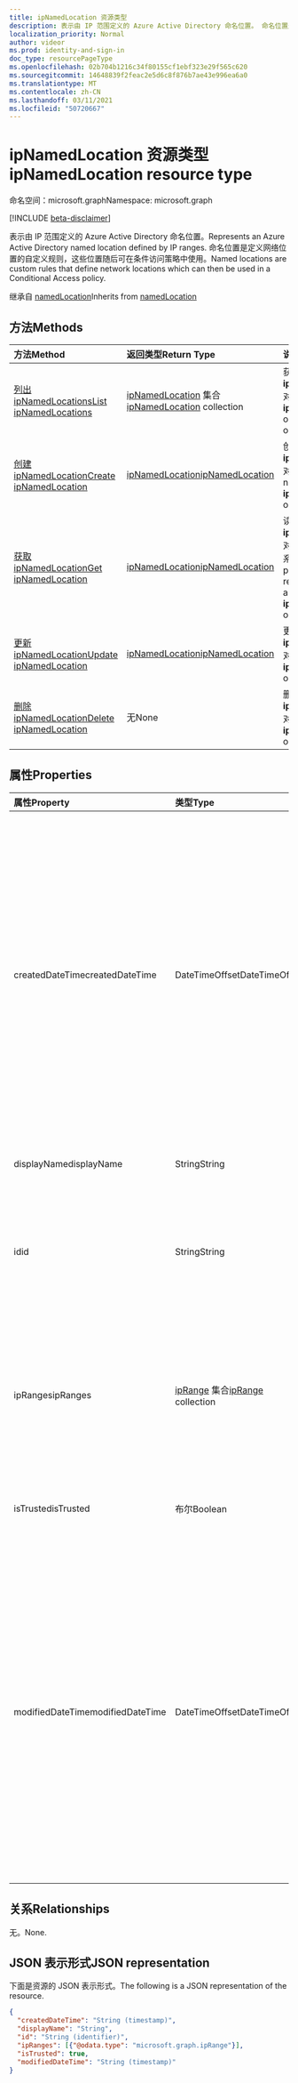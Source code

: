 ```yaml
---
title: ipNamedLocation 资源类型
description: 表示由 IP 范围定义的 Azure Active Directory 命名位置。 命名位置是定义网络位置的自定义规则，这些位置随后可在条件访问策略中使用。
localization_priority: Normal
author: videor
ms.prod: identity-and-sign-in
doc_type: resourcePageType
ms.openlocfilehash: 02b704b1216c34f80155cf1ebf323e29f565c620
ms.sourcegitcommit: 14648839f2feac2e5d6c8f876b7ae43e996ea6a0
ms.translationtype: MT
ms.contentlocale: zh-CN
ms.lasthandoff: 03/11/2021
ms.locfileid: "50720667"
---
```

# <a name="ipnamedlocation-resource-type"></a><span data-ttu-id="0e46f-104">ipNamedLocation 资源类型</span><span class="sxs-lookup"><span data-stu-id="0e46f-104">ipNamedLocation resource type</span></span>

<span data-ttu-id="0e46f-105">命名空间：microsoft.graph</span><span class="sxs-lookup"><span data-stu-id="0e46f-105">Namespace: microsoft.graph</span></span>

[!INCLUDE [beta-disclaimer](../../includes/beta-disclaimer.md)]

<span data-ttu-id="0e46f-106">表示由 IP 范围定义的 Azure Active Directory 命名位置。</span><span class="sxs-lookup"><span data-stu-id="0e46f-106">Represents an Azure Active Directory named location defined by IP ranges.</span></span> <span data-ttu-id="0e46f-107">命名位置是定义网络位置的自定义规则，这些位置随后可在条件访问策略中使用。</span><span class="sxs-lookup"><span data-stu-id="0e46f-107">Named locations are custom rules that define network locations which can then be used in a Conditional Access policy.</span></span>

<span data-ttu-id="0e46f-108">继承自 [namedLocation](../resources/namedLocation.md)</span><span class="sxs-lookup"><span data-stu-id="0e46f-108">Inherits from [namedLocation](../resources/namedLocation.md)</span></span>

## <a name="methods"></a><span data-ttu-id="0e46f-109">方法</span><span class="sxs-lookup"><span data-stu-id="0e46f-109">Methods</span></span>

| <span data-ttu-id="0e46f-110">方法</span><span class="sxs-lookup"><span data-stu-id="0e46f-110">Method</span></span>       | <span data-ttu-id="0e46f-111">返回类型</span><span class="sxs-lookup"><span data-stu-id="0e46f-111">Return Type</span></span> | <span data-ttu-id="0e46f-112">说明</span><span class="sxs-lookup"><span data-stu-id="0e46f-112">Description</span></span> |
|:-------------|:------------|:------------|
| [<span data-ttu-id="0e46f-113">列出 ipNamedLocations</span><span class="sxs-lookup"><span data-stu-id="0e46f-113">List ipNamedLocations</span></span>](../api/conditionalaccessroot-list-namedlocations.md) | <span data-ttu-id="0e46f-114">[ipNamedLocation](ipNamedLocation.md) 集合</span><span class="sxs-lookup"><span data-stu-id="0e46f-114">[ipNamedLocation](ipNamedLocation.md) collection</span></span> | <span data-ttu-id="0e46f-115">获取 **组织的所有 ipNamedLocation** 对象。</span><span class="sxs-lookup"><span data-stu-id="0e46f-115">Get all the **ipNamedLocation** objects in the organization.</span></span> |
| [<span data-ttu-id="0e46f-116">创建 ipNamedLocation</span><span class="sxs-lookup"><span data-stu-id="0e46f-116">Create ipNamedLocation</span></span>](../api/conditionalaccessroot-post-namedlocations.md) | [<span data-ttu-id="0e46f-117">ipNamedLocation</span><span class="sxs-lookup"><span data-stu-id="0e46f-117">ipNamedLocation</span></span>](ipNamedLocation.md) | <span data-ttu-id="0e46f-118">创建新的 **ipNamedLocation** 对象。</span><span class="sxs-lookup"><span data-stu-id="0e46f-118">Create a new **ipNamedLocation** object.</span></span> |
| [<span data-ttu-id="0e46f-119">获取 ipNamedLocation</span><span class="sxs-lookup"><span data-stu-id="0e46f-119">Get ipNamedLocation</span></span>](../api/ipnamedlocation-get.md) | [<span data-ttu-id="0e46f-120">ipNamedLocation</span><span class="sxs-lookup"><span data-stu-id="0e46f-120">ipNamedLocation</span></span>](ipnamedlocation.md) | <span data-ttu-id="0e46f-121">读取 **ipNamedLocation** 对象的属性和关系。</span><span class="sxs-lookup"><span data-stu-id="0e46f-121">Read the properties and relationships of an **ipNamedLocation** object.</span></span> |
| [<span data-ttu-id="0e46f-122">更新 ipNamedLocation</span><span class="sxs-lookup"><span data-stu-id="0e46f-122">Update ipNamedLocation</span></span>](../api/ipnamedlocation-update.md) | [<span data-ttu-id="0e46f-123">ipNamedLocation</span><span class="sxs-lookup"><span data-stu-id="0e46f-123">ipNamedLocation</span></span>](ipnamedlocation.md) | <span data-ttu-id="0e46f-124">更新 **ipNamedLocation** 对象。</span><span class="sxs-lookup"><span data-stu-id="0e46f-124">Update an **ipNamedLocation** object.</span></span> |
| [<span data-ttu-id="0e46f-125">删除 ipNamedLocation</span><span class="sxs-lookup"><span data-stu-id="0e46f-125">Delete ipNamedLocation</span></span>](../api/ipnamedlocation-delete.md) | <span data-ttu-id="0e46f-126">无</span><span class="sxs-lookup"><span data-stu-id="0e46f-126">None</span></span> | <span data-ttu-id="0e46f-127">删除 **ipNamedLocation** 对象。</span><span class="sxs-lookup"><span data-stu-id="0e46f-127">Delete an **ipNamedLocation** object.</span></span> |

## <a name="properties"></a><span data-ttu-id="0e46f-128">属性</span><span class="sxs-lookup"><span data-stu-id="0e46f-128">Properties</span></span>

| <span data-ttu-id="0e46f-129">属性</span><span class="sxs-lookup"><span data-stu-id="0e46f-129">Property</span></span>     | <span data-ttu-id="0e46f-130">类型</span><span class="sxs-lookup"><span data-stu-id="0e46f-130">Type</span></span>        | <span data-ttu-id="0e46f-131">说明</span><span class="sxs-lookup"><span data-stu-id="0e46f-131">Description</span></span> |
|:-------------|:------------|:------------|
|<span data-ttu-id="0e46f-132">createdDateTime</span><span class="sxs-lookup"><span data-stu-id="0e46f-132">createdDateTime</span></span>|<span data-ttu-id="0e46f-133">DateTimeOffset</span><span class="sxs-lookup"><span data-stu-id="0e46f-133">DateTimeOffset</span></span>|<span data-ttu-id="0e46f-134">时间戳类型表示使用 ISO 8601 格式的位置的创建日期和时间，并且始终采用 UTC 时间。</span><span class="sxs-lookup"><span data-stu-id="0e46f-134">The Timestamp type represents creation date and time of the location using ISO 8601 format and is always in UTC time.</span></span> <span data-ttu-id="0e46f-135">例如，2014 年 1 月 1 日午夜 UTC 为 `2014-01-01T00:00:00Z`。</span><span class="sxs-lookup"><span data-stu-id="0e46f-135">For example, midnight UTC on Jan 1, 2014 is `2014-01-01T00:00:00Z`.</span></span> <span data-ttu-id="0e46f-136">只读。</span><span class="sxs-lookup"><span data-stu-id="0e46f-136">Read-only.</span></span> <span data-ttu-id="0e46f-137">继承自 [namedLocation](../resources/namedLocation.md)。</span><span class="sxs-lookup"><span data-stu-id="0e46f-137">Inherited from [namedLocation](../resources/namedLocation.md).</span></span>|
|<span data-ttu-id="0e46f-138">displayName</span><span class="sxs-lookup"><span data-stu-id="0e46f-138">displayName</span></span>|<span data-ttu-id="0e46f-139">String</span><span class="sxs-lookup"><span data-stu-id="0e46f-139">String</span></span>|<span data-ttu-id="0e46f-140">位置的可读名称。</span><span class="sxs-lookup"><span data-stu-id="0e46f-140">Human-readable name of the location.</span></span>|
|<span data-ttu-id="0e46f-141">id</span><span class="sxs-lookup"><span data-stu-id="0e46f-141">id</span></span>|<span data-ttu-id="0e46f-142">String</span><span class="sxs-lookup"><span data-stu-id="0e46f-142">String</span></span>|<span data-ttu-id="0e46f-143">namedLocation 对象的标识符。</span><span class="sxs-lookup"><span data-stu-id="0e46f-143">Identifier of a namedLocation object.</span></span> <span data-ttu-id="0e46f-144">只读。</span><span class="sxs-lookup"><span data-stu-id="0e46f-144">Read-only.</span></span> <span data-ttu-id="0e46f-145">继承自 [namedLocation](../resources/namedLocation.md)。</span><span class="sxs-lookup"><span data-stu-id="0e46f-145">Inherited from [namedLocation](../resources/namedLocation.md).</span></span>|
|<span data-ttu-id="0e46f-146">ipRanges</span><span class="sxs-lookup"><span data-stu-id="0e46f-146">ipRanges</span></span>|<span data-ttu-id="0e46f-147">[ipRange](iprange.md) 集合</span><span class="sxs-lookup"><span data-stu-id="0e46f-147">[ipRange](iprange.md) collection</span></span>|<span data-ttu-id="0e46f-148">IPv4 CIDR 格式的 IP 地址范围列表 (例如 1.2.3.4/32) IETF RFC596 中任何允许的 IPv6 格式。</span><span class="sxs-lookup"><span data-stu-id="0e46f-148">List of IP address ranges in IPv4 CIDR format (e.g. 1.2.3.4/32) or any allowable IPv6 format from IETF RFC596.</span></span>|
|<span data-ttu-id="0e46f-149">isTrusted</span><span class="sxs-lookup"><span data-stu-id="0e46f-149">isTrusted</span></span>|<span data-ttu-id="0e46f-150">布尔</span><span class="sxs-lookup"><span data-stu-id="0e46f-150">Boolean</span></span>|<span data-ttu-id="0e46f-151">如果明确信任此位置，则其为 True。</span><span class="sxs-lookup"><span data-stu-id="0e46f-151">True if this location is explicitly trusted.</span></span>|
|<span data-ttu-id="0e46f-152">modifiedDateTime</span><span class="sxs-lookup"><span data-stu-id="0e46f-152">modifiedDateTime</span></span>|<span data-ttu-id="0e46f-153">DateTimeOffset</span><span class="sxs-lookup"><span data-stu-id="0e46f-153">DateTimeOffset</span></span>|<span data-ttu-id="0e46f-154">时间戳类型表示使用 ISO 8601 格式的位置的上次修改日期和时间，并且始终采用 UTC 时间。</span><span class="sxs-lookup"><span data-stu-id="0e46f-154">The Timestamp type represents last modified date and time of the location using ISO 8601 format and is always in UTC time.</span></span> <span data-ttu-id="0e46f-155">例如，2014 年 1 月 1 日午夜 UTC 为 `2014-01-01T00:00:00Z`。</span><span class="sxs-lookup"><span data-stu-id="0e46f-155">For example, midnight UTC on Jan 1, 2014 is `2014-01-01T00:00:00Z`.</span></span> <span data-ttu-id="0e46f-156">只读。</span><span class="sxs-lookup"><span data-stu-id="0e46f-156">Read-only.</span></span> <span data-ttu-id="0e46f-157">继承自 [namedLocation](../resources/namedLocation.md)。</span><span class="sxs-lookup"><span data-stu-id="0e46f-157">Inherited from [namedLocation](../resources/namedLocation.md).</span></span>|

## <a name="relationships"></a><span data-ttu-id="0e46f-158">关系</span><span class="sxs-lookup"><span data-stu-id="0e46f-158">Relationships</span></span>

<span data-ttu-id="0e46f-159">无。</span><span class="sxs-lookup"><span data-stu-id="0e46f-159">None.</span></span>

## <a name="json-representation"></a><span data-ttu-id="0e46f-160">JSON 表示形式</span><span class="sxs-lookup"><span data-stu-id="0e46f-160">JSON representation</span></span>

<span data-ttu-id="0e46f-161">下面是资源的 JSON 表示形式。</span><span class="sxs-lookup"><span data-stu-id="0e46f-161">The following is a JSON representation of the resource.</span></span>

<!-- {
  "blockType": "resource",
  "optionalProperties": [

  ],
  "@odata.type": "microsoft.graph.ipNamedLocation"
}-->

```json
{
  "createdDateTime": "String (timestamp)",
  "displayName": "String",
  "id": "String (identifier)",
  "ipRanges": [{"@odata.type": "microsoft.graph.ipRange"}],
  "isTrusted": true,
  "modifiedDateTime": "String (timestamp)"
}
```

<!-- uuid: 16cd6b66-4b1a-43a1-adaf-3a886856ed98
2019-02-04 14:57:30 UTC -->
<!-- {
  "type": "#page.annotation",
  "description": "ipNamedLocation resource",
  "keywords": "",
  "section": "documentation",
  "tocPath": ""
}-->


